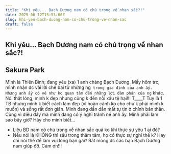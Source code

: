 ```yaml
---
title: "Khi yêu... Bạch Dương nam có chú trọng về nhan sắc?!"
date: 2025-06-12T15:53:00Z
slug: khi-yeu-bach-duong-nam-co-chu-trong-ve-nhan-sac
draft: false
---
```


## Khi yêu... Bạch Dương nam có chú trọng về nhan sắc?!

## Sakura Park

Mình là Thiên Bình; đang yêu (xa) 1 anh chàng Bạch Dương. 
Mấy hôm trc, mình nhận đc vài lời chê bai từ những ng` trong gia đình của anh ấy. 
Nhưng anh ấy có vẻ như ko quan tâm đến những lời đàm phán của ng` khác.
 Nói thật lòng, mình k đẹp nhưng cũng k đến nỗi xấu tệ hại!!! T____T 
Tuy là 1 TB nhưng mình k biết cách làm đẹp (vì hoàn cảnh ko cho chứ k phải mình k muốn) và sống rất đơn giản.
Mình đang dần dần mất tự tin ở chính bản thân. Cũng vì điều đấy mà mình đang có ý nghĩ tránh né anh ấy.
Mình phải làm sao bây giờ? 
Hãy cho mình biết...
- Liệu BD nam có chú trọng về nhan sắc quá ko khi thực sự yêu 1 ai đó?
- Nếu nói là KHÔNG thì sâu trong thâm tâm, họ có thực sự nghĩ thế k? Hay chỉ nói thế để làm vui lòng bạn gái?
Rất mong đc các bạn Bạch Dương nam giúp đỡ. Cảm ơn!!!